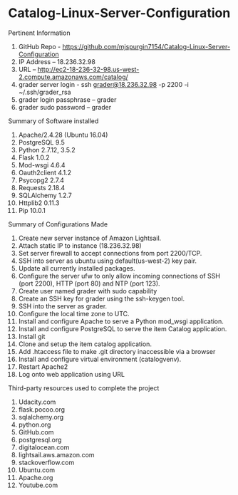 # Catalog-Linux-Server-Configuration

Pertinent Information
1.	GitHub Repo - https://github.com/mjspurgin7154/Catalog-Linux-Server-Configuration
2.	IP Address – 18.236.32.98
3.	URL – http://ec2-18-236-32-98.us-west-2.compute.amazonaws.com/catalog/
4.	grader server login - ssh grader@18.236.32.98 -p 2200 -i ~/.ssh/grader_rsa
5.	grader login passphrase – grader
6.	grader sudo password – grader

Summary of Software installed
1.	Apache/2.4.28 (Ubuntu 16.04)
2.	PostgreSQL 9.5
3.	Python 2.7.12, 3.5.2
4.	Flask 1.0.2
5.	Mod-wsgi 4.6.4
6.	Oauth2client 4.1.2
7.	Psycopg2 2.7.4
8.	Requests 2.18.4
9.	SQLAlchemy 1.2.7
10.	Httplib2 0.11.3
11.	Pip 10.0.1

Summary of Configurations Made
1.	Create new server instance of Amazon Lightsail.
2.	Attach static IP to instance (18.236.32.98)
3.	Set server firewall to accept connections from port 2200/TCP.
4.	SSH into server as ubuntu using default(us-west-2) key pair.
5.	Update all currently installed packages.
6.	Configure the server ufw to only allow incoming connections of SSH (port 2200), HTTP (port 80) and NTP (port 123).
7.	Create user named grader with sudo capability
8.	Create an SSH key for grader using the ssh-keygen tool.
9.	SSH into the server as grader.
10.	Configure the local time zone to UTC.
11.	Install and configure Apache to serve a Python mod_wsgi application.
12.	Install and configure PostgreSQL to serve the item Catalog application.
13.	Install git
14.	Clone and setup the item catalog application.
15.	Add .htaccess file to make .git directory inaccessible via a browser
16.	Install and configure virtual environment (catalogvenv).
17.	Restart Apache2
18.	Log onto web application using URL 

Third-party resources used to complete the project
1.	Udacity.com
2.	flask.pocoo.org
3.	sqlalchemy.org
4.	python.org
5.	GitHub.com
6.	postgresql.org
7.	digitalocean.com
8.	lightsail.aws.amazon.com
9.	stackoverflow.com
10.	Ubuntu.com
11.	Apache.org
12. Youtube.com
